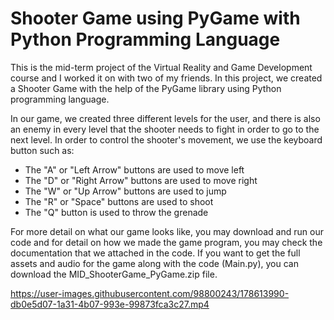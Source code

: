 # Shooter Game using PyGame with Python Programming Language
This is the mid-term project of the Virtual Reality and Game Development course and I worked it on with two of my friends. In this project, we created a Shooter Game with the help of the PyGame library using Python programming language. 

In our game, we created three different levels for the user, and there is also an enemy in every level that the shooter needs to fight in order to go to the next level. In order to control the shooter's movement, we use the keyboard button such as:
- The "A" or "Left Arrow" buttons are used to move left
- The "D" or "Right Arrow" buttons are used to move right
- The "W" or "Up Arrow" buttons are used to jump
- The "R" or "Space" buttons are used to shoot
- The "Q" button is used to throw the grenade

For more detail on what our game looks like, you may download and run our code and for detail on how we made the game program, you may check the documentation that we attached in the code. If you want to get the full assets and audio for the game along with the code (Main.py), you can download the MID_ShooterGame_PyGame.zip file.

https://user-images.githubusercontent.com/98800243/178613990-db0e5d07-1a31-4b07-993e-99873fca3c27.mp4
